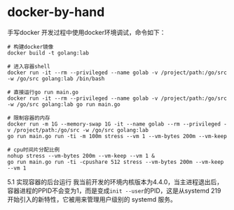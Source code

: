 # docker-by-hand
手写docker
开发过程中使用docker环境调试，命令如下：
```
# 构建docker镜像
docker build -t golang:lab

# 进入容器shell
docker run -it --rm --privileged --name golab -v /project/path:/go/src -w /go/src golang:lab /bin/bash

# 直接运行go run main.go
docker run -it --rm --privileged --name golab -v /project/path:/go/src -w /go/src golang:lab go run main.go

# 限制容器的内存
docker run -m 1G --memory-swap 1G -it --name golab --rm --privileged -v /project/path:/go/src -w /go/src golang:lab
go run main.go run -ti -m 100m stress --vm 1 --vm-bytes 200m --vm-keep

# cpu时间片分配比例
nohup stress --vm-bytes 200m --vm-keep --vm 1 &
go run main.go run -ti -cpushare 512 stress --vm-bytes 200m --vm-keep --vm 1
```

5.1 实现容器的后台运行
我当前开发的环境内核版本为4.4.0，当主进程退出后，容器进程的PPID不会变为1，而是变成`init --user`的PID，这是从systemd 219 开始引入的新特性，它被用来管理用户级别的 systemd 服务。